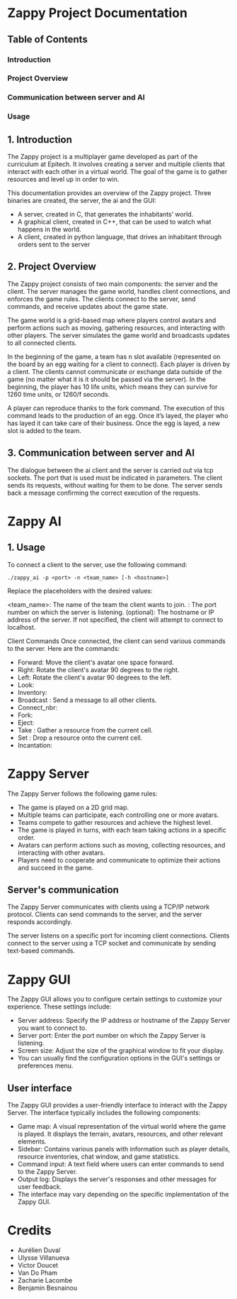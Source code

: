# Zappy Project Documentation

## Table of Contents
### Introduction
### Project Overview
### Communication between server and AI
### Usage

## 1. Introduction
The Zappy project is a multiplayer game developed as part of the curriculum at Epitech. It involves creating a server and multiple clients that interact with each other in a virtual world. The goal of the game is to gather resources and level up in order to win.

This documentation provides an overview of the Zappy project. Three binaries are created, the server, the ai and the GUI:

* A server, created in C, that generates the inhabitants’ world.
* A graphical client, created in C++, that can be used to watch what happens in the world.
* A client, created in python language, that drives an inhabitant through orders sent to the server

## 2. Project Overview

The Zappy project consists of two main components: the server and the client. The server manages the game world, handles client connections, and enforces the game rules. The clients connect to the server, send commands, and receive updates about the game state.

The game world is a grid-based map where players control avatars and perform actions such as moving, gathering resources, and interacting with other players. The server simulates the game world and broadcasts updates to all connected clients.


In the beginning of the game, a team has n slot available (represented on the board by an egg waiting for a client to connect). Each player is driven by a client. The clients cannot communicate or  exchange data outside of the game (no matter what it is it should be
passed via the server). In the beginning, the player has 10 life units, which means they can survive for 1260 time units, or 1260/f seconds.


A player can reproduce thanks to the fork command. The execution of this command leads to the production of an egg. Once it’s layed, the player who has layed it can take care of their business. Once the egg is layed, a new slot is added to the team.


## 3. Communication between server and AI

The dialogue between the ai client and the server is carried out via tcp sockets.
The port that is used must be indicated in parameters.
The client sends its requests, without waiting for them to be done.
The server sends back a message confirming the correct execution of the requests.


# Zappy AI

## 1. Usage

To connect a client to the server, use the following command:

```./zappy_ai -p <port> -n <team_name> [-h <hostname>]```

Replace the placeholders with the desired values:

<team_name>: The name of the team the client wants to join.
<port>: The port number on which the server is listening.
<hostname> (optional): The hostname or IP address of the server. If not specified, the client will attempt to connect to localhost.

  Client Commands
Once connected, the client can send various commands to the server. Here are the commands:
 
* Forward: Move the client's avatar one space forward.
* Right: Rotate the client's avatar 90 degrees to the right.
* Left: Rotate the client's avatar 90 degrees to the left.
* Look: 
* Inventory:
* Broadcast <message>: Send a message to all other clients.
* Connect_nbr:
* Fork:
* Eject:
* Take <resource>: Gather a resource from the current cell.
* Set <resource>: Drop a resource onto the current cell.
* Incantation: 

  
# Zappy Server
  
 The Zappy Server follows the following game rules:

* The game is played on a 2D grid map.
* Multiple teams can participate, each controlling one or more avatars.
* Teams compete to gather resources and achieve the highest level.
* The game is played in turns, with each team taking actions in a specific order.
* Avatars can perform actions such as moving, collecting resources, and interacting with other avatars.
* Players need to cooperate and communicate to optimize their actions and succeed in the game.


## Server's communication

The Zappy Server communicates with clients using a TCP/IP network protocol. Clients can send commands to the server, and the server responds accordingly.

The server listens on a specific port for incoming client connections. Clients connect to the server using a TCP socket and communicate by sending text-based commands.

# Zappy GUI

The Zappy GUI allows you to configure certain settings to customize your experience. These settings include:

* Server address: Specify the IP address or hostname of the Zappy Server you want to connect to.
* Server port: Enter the port number on which the Zappy Server is listening.
* Screen size: Adjust the size of the graphical window to fit your display.
* You can usually find the configuration options in the GUI's settings or preferences menu.

## User interface

The Zappy GUI provides a user-friendly interface to interact with the Zappy Server. The interface typically includes the following components:

* Game map: A visual representation of the virtual world where the game is played. It displays the terrain, avatars, resources, and other relevant elements.
* Sidebar: Contains various panels with information such as player details, resource inventories, chat window, and game statistics.
* Command input: A text field where users can enter commands to send to the Zappy Server.
* Output log: Displays the server's responses and other messages for user feedback.
* The interface may vary depending on the specific implementation of the Zappy GUI.

# Credits
* Aurélien Duval
* Ulysse Villanueva
* Victor Doucet
* Van Do Pham
* Zacharie Lacombe
* Benjamin Besnainou
